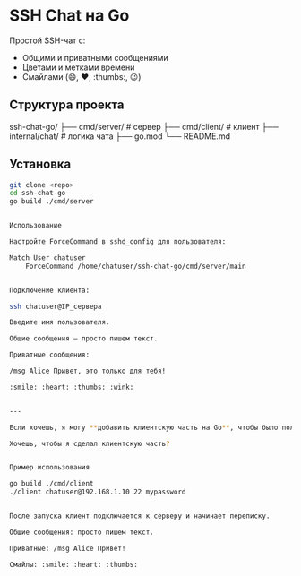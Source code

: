 # SSH Chat на Go

Простой SSH-чат с:

- Общими и приватными сообщениями
- Цветами и метками времени
- Смайлами (:smile:, :heart:, :thumbs:, :wink:)

## Структура проекта

ssh-chat-go/
├── cmd/server/ # сервер
├── cmd/client/ # клиент
├── internal/chat/ # логика чата
├── go.mod
└── README.md


## Установка

```bash
git clone <repo>
cd ssh-chat-go
go build ./cmd/server


Использование

Настройте ForceCommand в sshd_config для пользователя:

Match User chatuser
    ForceCommand /home/chatuser/ssh-chat-go/cmd/server/main


Подключение клиента:

ssh chatuser@IP_сервера

Введите имя пользователя.

Общие сообщения — просто пишем текст.

Приватные сообщения:

/msg Alice Привет, это только для тебя!

:smile: :heart: :thumbs: :wink:


---

Если хочешь, я могу **добавить клиентскую часть на Go**, чтобы было полноценное подключение через SSH или TCP-туннель с интерактивным вводом и выводом, как в оригинальном Python-чате.  

Хочешь, чтобы я сделал клиентскую часть?


Пример использования

go build ./cmd/client
./client chatuser@192.168.1.10 22 mypassword


После запуска клиент подключается к серверу и начинает переписку.

Общие сообщения: просто пишем текст.

Приватные: /msg Alice Привет!

Смайлы: :smile: :heart: :thumbs:
